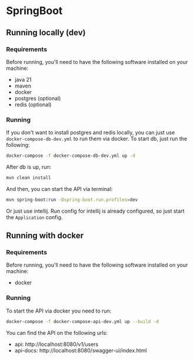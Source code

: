 # SpringBoot

## Running locally (dev)

### Requirements

Before running, you'll need to have the following software installed on your machine:
- java 21
- maven
- docker
- postgres (optional)
- redis (optional)

### Running

If you don't want to install postgres and redis locally, you can just use `docker-compose-db-dev.yml` to run them via docker. To start db, just run the following:
```bash
docker-compose -f docker-compose-db-dev.yml up -d
```

After db is up, run:
```bash
mvn clean install
```

And then, you can start the API via terminal:
```bash
mvn spring-boot:run -Dspring-boot.run.profiles=dev
```

Or just use intellij. Run config for intellij is already configured, so just start the `Application` config.

## Running with docker

### Requirements

Before running, you'll need to have the following software installed on your machine:
- docker

### Running

To start the API via docker you need to run:
```bash
docker-compose -f docker-compose-api-dev.yml up --build -d
```

You can find the API on the following urls:

- api: http://localhost:8080/v1/users
- api-docs: http://localhost:8080/swagger-ui/index.html